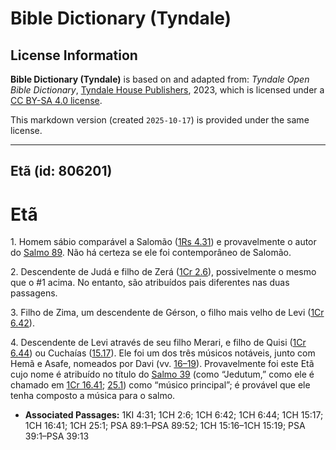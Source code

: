 # Bible Dictionary (Tyndale)

## License Information

**Bible Dictionary (Tyndale)** is based on and adapted from: _Tyndale Open Bible Dictionary_, [Tyndale House Publishers](https://tyndaleopenresources.com/), 2023, which is licensed under a [CC BY-SA 4.0 license](https://creativecommons.org/licenses/by-sa/4.0/legalcode.en).

This markdown version (created `2025-10-17`) is provided under the same license.



--------------------------------

## Etã (id: 806201)

Etã
===

1\. Homem sábio comparável a Salomão ([1Rs 4\.31](https://ref.ly/1Kgs4:31)) e provavelmente o autor do [Salmo 89](https://ref.ly/Ps89:1-Ps89:52). Não há certeza se ele foi contemporâneo de Salomão.

2\. Descendente de Judá e filho de Zerá ([1Cr 2\.6](https://ref.ly/1Chr2:6)), possivelmente o mesmo que o \#1 acima. No entanto, são atribuídos pais diferentes nas duas passagens.

3\. Filho de Zima, um descendente de Gérson, o filho mais velho de Levi ([1Cr 6\.42](https://ref.ly/1Chr6:42)).

4\. Descendente de Levi através de seu filho Merari, e filho de Quisi ([1Cr 6\.44](https://ref.ly/1Chr6:44)) ou Cuchaías ([15\.17](https://ref.ly/1Chr15:17)). Ele foi um dos três músicos notáveis, junto com Hemã e Asafe, nomeados por Davi (vv. [16–19](https://ref.ly/1Chr15:16-1Chr15:19)). Provavelmente foi este Etã cujo nome é atribuído no título do [Salmo 39](https://ref.ly/Ps39:1-Ps39:13) (como “Jedutum,” como ele é chamado em [1Cr 16\.41](https://ref.ly/1Chr16:41); [25\.1](https://ref.ly/1Chr25:1)) como “músico principal”; é provável que ele tenha composto a música para o salmo.

* **Associated Passages:** 1KI 4:31; 1CH 2:6; 1CH 6:42; 1CH 6:44; 1CH 15:17; 1CH 16:41; 1CH 25:1; PSA 89:1–PSA 89:52; 1CH 15:16–1CH 15:19; PSA 39:1–PSA 39:13


